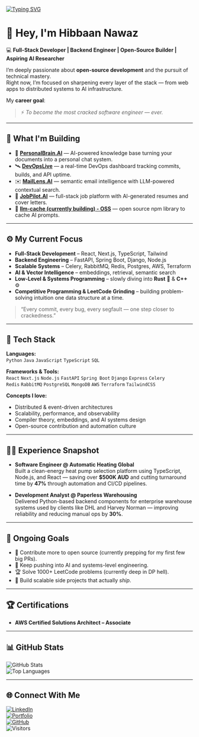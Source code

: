 [![Typing SVG](https://readme-typing-svg.demolab.com?font=Fira+Code&pause=1000&color=00BFFF&center=true&vCenter=true&width=600&lines=Full+Stack+Developer;Backend+Engineer;Open+Source+Builder;AI+Research+Learner;Leetcoding+%2B+Getting+Cracked)](https://git.io/typing-svg)

# 👋 Hey, I'm Hibbaan Nawaz

💻 **Full-Stack Developer | Backend Engineer | Open-Source Builder | Aspiring AI Researcher**

I’m deeply passionate about **open-source development** and the pursuit of technical mastery.  
Right now, I’m focused on sharpening every layer of the stack — from web apps to distributed systems to AI infrastructure.  

My **career goal**:  
> ⚡ *To become the most cracked software engineer — ever.*

---

## 🚀 What I'm Building

- 🧠 **[PersonalBrain.AI](https://github.com/s3847243/personal-brain-ai)** — AI-powered knowledge base turning your documents into a personal chat system.  
- 🛰 **[DevOpsLive](https://github.com/s3847243/devops-api-watchdog)** — a real-time DevOps dashboard tracking commits, builds, and API uptime.  
- ✉️ **[MailLens.AI](https://github.com/s3847243/MailLens)** — semantic email intelligence with LLM-powered contextual search.  
- 💼 **[JobPilot.AI](https://github.com/s3847243/jobpilotai)** — full-stack job platform with AI-generated resumes and cover letters.
- 💼 **[llm-cache (currently building) - OSS](https://github.com/s3847243/llm-cache)** — open source npm library to cache AI prompts.
---

## ⚙️ My Current Focus

- **Full-Stack Development** – React, Next.js, TypeScript, Tailwind  
- **Backend Engineering** – FastAPI, Spring Boot, Django, Node.js  
- **Scalable Systems** – Celery, RabbitMQ, Redis, Postgres, AWS, Terraform  
- **AI & Vector Intelligence** – embeddings, retrieval, semantic search  
- **Low-Level & Systems Programming** – slowly diving into **Rust** 🦀 & **C++** ⚙️  
- **Competitive Programming & LeetCode Grinding** – building problem-solving intuition one data structure at a time.  

> “Every commit, every bug, every segfault — one step closer to crackedness.”

---

## 🧩 Tech Stack

**Languages:**  
`Python` `Java` `JavaScript` `TypeScript` `SQL`

**Frameworks & Tools:**  
`React` `Next.js` `Node.js` `FastAPI` `Spring Boot` `Django` `Express` `Celery`  
`Redis` `RabbitMQ` `PostgreSQL` `MongoDB` `AWS` `Terraform` `TailwindCSS`

**Concepts I love:**  
- Distributed & event-driven architectures  
- Scalability, performance, and observability  
- Compiler theory, embeddings, and AI systems design  
- Open-source contribution and automation culture  

---

## 🧑‍💻 Experience Snapshot

- **Software Engineer @ Automatic Heating Global**  
  Built a clean-energy heat pump selection platform using TypeScript, Node.js, and React — saving over **$500K AUD** and cutting turnaround time by **47%** through automation and CI/CD pipelines.

- **Development Analyst @ Paperless Warehousing**  
  Delivered Python-based backend components for enterprise warehouse systems used by clients like DHL and Harvey Norman — improving reliability and reducing manual ops by **30%**.

---

## 🧠 Ongoing Goals

- 🧩 Contribute more to open source (currently prepping for my first few big PRs).  
- 🧠 Keep pushing into AI and systems-level engineering.  
- 🏆 Solve 1000+ LeetCode problems (currently deep in DP hell).  
- 🧵 Build scalable side projects that actually *ship*.  

---

## 🏆 Certifications

- **AWS Certified Solutions Architect – Associate**

---

## 📊 GitHub Stats

![GitHub Stats](https://github-readme-stats.vercel.app/api?username=s3847243&show_icons=true&theme=tokyonight)  
![Top Languages](https://github-readme-stats.vercel.app/api/top-langs/?username=s3847243&layout=compact&theme=tokyonight)

---

## 🌐 Connect With Me

[![LinkedIn](https://img.shields.io/badge/LinkedIn-0077B5?style=flat&logo=linkedin&logoColor=white)](https://linkedin.com/in/hibbaan-nawaz)  
[![Portfolio](https://img.shields.io/badge/Portfolio-000000?style=flat&logo=vercel&logoColor=white)](https://hibbaan.vercel.app)  
[![GitHub](https://img.shields.io/badge/GitHub-181717?style=flat&logo=github&logoColor=white)](https://github.com/s3847243)  
![Visitors](https://komarev.com/ghpvc/?username=s3847243&style=flat-square&color=blue)




